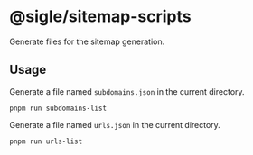 # @sigle/sitemap-scripts

Generate files for the sitemap generation.

## Usage

Generate a file named `subdomains.json` in the current directory.

```
pnpm run subdomains-list
```

Generate a file named `urls.json` in the current directory.

```
pnpm run urls-list
```
